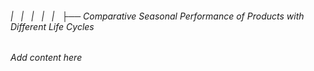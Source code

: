 ###### |   |   |   |   |   ├── Comparative Seasonal Performance of Products with Different Life Cycles

*Add content here*